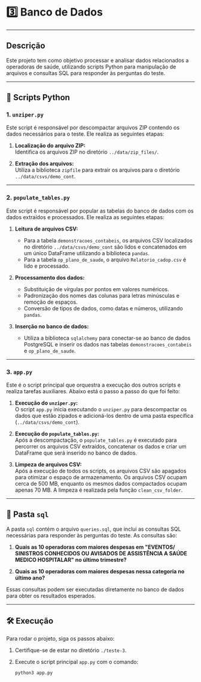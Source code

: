 # **3️⃣ Banco de Dados**

---

## **Descrição**

Este projeto tem como objetivo processar e analisar dados relacionados a operadoras de saúde, utilizando scripts Python para manipulação de arquivos e consultas SQL para responder às perguntas do teste.

---

## 🐍 Scripts Python

### **1. `unziper.py`**
Este script é responsável por descompactar arquivos ZIP contendo os dados necessários para o teste. Ele realiza as seguintes etapas:

1. **Localização do arquivo ZIP:**  
   Identifica os arquivos ZIP no diretório `../data/zip_files/`.

2. **Extração dos arquivos:**  
   Utiliza a biblioteca `zipfile` para extrair os arquivos para o diretório `../data/csvs/demo_cont`.

---

### **2. `populate_tables.py`**
Este script é responsável por popular as tabelas do banco de dados com os dados extraídos e processados. Ele realiza as seguintes etapas:

1. **Leitura de arquivos CSV:**  
   - Para a tabela `demonstracoes_contabeis`, os arquivos CSV localizados no diretório `../data/csvs/demo_cont` são lidos e concatenados em um único DataFrame utilizando a biblioteca `pandas`.
   - Para a tabela `op_plano_de_saude`, o arquivo `Relatorio_cadop.csv` é lido e processado.

2. **Processamento dos dados:**  
   - Substituição de vírgulas por pontos em valores numéricos.
   - Padronização dos nomes das colunas para letras minúsculas e remoção de espaços.
   - Conversão de tipos de dados, como datas e números, utilizando `pandas`.

3. **Inserção no banco de dados:**  
   - Utiliza a biblioteca `sqlalchemy` para conectar-se ao banco de dados PostgreSQL e inserir os dados nas tabelas `demonstracoes_contabeis` e `op_plano_de_saude`.

---

### **3. `app.py`**
Este é o script principal que orquestra a execução dos outros scripts e realiza tarefas auxiliares. Abaixo está o passo a passo do que foi feito:

1. **Execução do `unziper.py`:**  
   O script `app.py` inicia executando o `unziper.py` para descompactar os dados que estão zipados e adicioná-los dentro de uma pasta específica (`../data/csvs/demo_cont`).

2. **Execução do `populate_tables.py`:**  
   Após a descompactação, o `populate_tables.py` é executado para percorrer os arquivos CSV extraídos, concatenar os dados e criar um DataFrame que será inserido no banco de dados.

3. **Limpeza de arquivos CSV:**  
   Após a execução de todos os scripts, os arquivos CSV são apagados para otimizar o espaço de armazenamento. Os arquivos CSV ocupam cerca de 500 MB, enquanto os mesmos dados compactados ocupam apenas 70 MB. A limpeza é realizada pela função `clean_csv_folder`.

---

## 📂 Pasta `sql`

A pasta `sql` contém o arquivo `queries.sql`, que inclui as consultas SQL necessárias para responder às perguntas do teste. As consultas são:

1. **Quais as 10 operadoras com maiores despesas em "EVENTOS/ SINISTROS CONHECIDOS OU AVISADOS DE ASSISTÊNCIA A SAÚDE MEDICO HOSPITALAR" no último trimestre?**

2. **Quais as 10 operadoras com maiores despesas nessa categoria no último ano?**

Essas consultas podem ser executadas diretamente no banco de dados para obter os resultados esperados.

---

## 🛠️ Execução

Para rodar o projeto, siga os passos abaixo:

1. Certifique-se de estar no diretório `./teste-3`.
2. Execute o script principal `app.py` com o comando:

   ```bash
   python3 app.py
    ```
